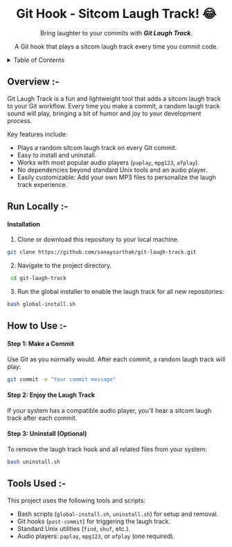 <a id="readme-top"></a>

<br />
  <h1 align="center">Git Hook - Sitcom Laugh Track! 😂</h1>

<p align="center">
   Bring laughter to your commits with <strong><em>Git Laugh Track</em></strong>.
</p>

<p align="center">
  A Git hook that plays a sitcom laugh track every time you commit code.
</p>
</div>

<!--
<p align="center">
  <img src="" alt="laugh-track-demo"/>
</p>



<!-- TABLE OF CONTENTS -->
<details>
  <summary>Table of Contents</summary>
  <ol>
    <li>
      <a href="#overview">Overview</a>
    </li>
    <li>
      <a href="#run-locally">Run Locally</a>
    </li>
    <li>
      <a href="#how-to-use">How to Use</a>
    </li>
    <li>
      <a href="#tools-used">Tools Used</a>
    </li>
  </ol>
</details>



<!--OVERVIEW --> 
<a id="overview"></a>
## Overview :-

Git Laugh Track is a fun and lightweight tool that adds a sitcom laugh track to your Git workflow. Every time you make a commit, a random laugh track sound will play, bringing a bit of humor and joy to your development process.

Key features include:
- Plays a random sitcom laugh track on every Git commit.
- Easy to install and uninstall.
- Works with most popular audio players (`paplay`, `mpg123`, `afplay`).
- No dependencies beyond standard Unix tools and an audio player.
- Easily customizable: Add your own MP3 files to personalize the laugh track experience.



<!--SETUP -->
<a id="run-locally"></a>
## Run Locally :-

#### Installation
1. Clone or download this repository to your local machine.
  ```sh
  git clone https://github.com/sanaysarthak/git-laugh-track.git
  ```
2. Navigate to the project directory.
  ```sh
   cd git-laugh-track
  ```
3. Run the global installer to enable the laugh track for all new repositories:
  ```sh
  bash global-install.sh
  ```



<!-- HOW TO USE -->
<a id="how-to-use"></a>
## How to Use :-

#### Step 1: Make a Commit
Use Git as you normally would. After each commit, a random laugh track will play:
```sh
git commit -m "Your commit message"
```

#### Step 2: Enjoy the Laugh Track
If your system has a compatible audio player, you'll hear a sitcom laugh track after each commit.

#### Step 3: Uninstall (Optional)
To remove the laugh track hook and all related files from your system:
```sh
bash uninstall.sh
```



<!--TOOLS-USED -->
<a id="tools-used"></a>
## Tools Used :-

This project uses the following tools and scripts:

- Bash scripts (`global-install.sh`, `uninstall.sh`) for setup and removal.
- Git hooks (`post-commit`) for triggering the laugh track.
- Standard Unix utilities (`find`, `shuf`, etc.).
- Audio players: `paplay`, `mpg123`, or `afplay` (one required).
